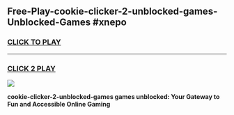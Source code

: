 
## Free-Play-cookie-clicker-2-unblocked-games-Unblocked-Games #xnepo
<h3>
<a href="https://news.freeplayer.one?title=cookie-clicker-2-unblocked-games&ref=8M">CLICK TO PLAY</a></h3>
<hr>

<h3>
<a href="https://news.freeplayer.one?title=cookie-clicker-2-unblocked-games&ref=8M">CLICK 2 PLAY</a>
  
</h3>

<a href="https://news.freeplayer.one?title=cookie-clicker-2-unblocked-games&ref=8M"><img src="https://clearcache.store/games.png"></a>


**cookie-clicker-2-unblocked-games games unblocked: Your Gateway to Fun and Accessible Online Gaming**
